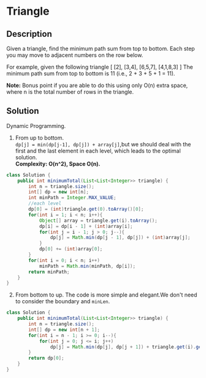 # Triangle
## Description
Given a triangle, find the minimum path sum from top to bottom. Each step you may move to adjacent numbers on the row below.

For example, given the following triangle
[
     [2],
    [3,4],
   [6,5,7],
  [4,1,8,3]
]
The minimum path sum from top to bottom is 11 (i.e., 2 + 3 + 5 + 1 = 11).

**Note:**
Bonus point if you are able to do this using only O(n) extra space, where n is the total number of rows in the triangle.


## Solution
Dynamic Programming.  
1. From up to bottom.  
`dp[j] = min(dp[j-1], dp[j]) + array[j]`,but we should deal with the first and the last element in each level, which leads to the optimal solution.  
**Complexity: O(n^2), Space O(n).**
```java
class Solution {
    public int minimumTotal(List<List<Integer>> triangle) {
        int n = triangle.size();
        int[] dp = new int[n];
        int minPath = Integer.MAX_VALUE;
        //each level
        dp[0] = (int)triangle.get(0).toArray()[0];
        for(int i = 1; i < n; i++){
            Object[] array = triangle.get(i).toArray();
            dp[i] = dp[i - 1] + (int)array[i];
            for(int j = i - 1; j > 0; j--){
                dp[j] = Math.min(dp[j - 1], dp[j]) + (int)array[j];
            }
            dp[0] += (int)array[0];
        }
        for(int i = 0; i < n; i++)
            minPath = Math.min(minPath, dp[i]);
        return minPath;
    }
}
```
2. From bottom to up.
The code is more simple and elegant.We don't need to consider the boundary and `minLen`.     
```java
class Solution {
    public int minimumTotal(List<List<Integer>> triangle) {
        int n = triangle.size();
        int[] dp = new int[n + 1];
        for(int i = n - 1; i >= 0; i--){
            for(int j = 0; j <= i; j++)
                dp[j] = Math.min(dp[j], dp[j + 1]) + triangle.get(i).get(j);
        }
        return dp[0];
    }
}
```
